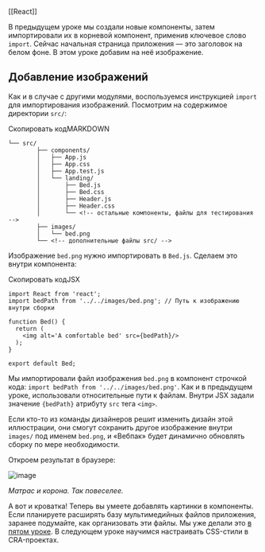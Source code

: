 [[React]]

В предыдущем уроке мы создали новые компоненты, затем импортировали их в корневой компонент, применив ключевое слово `import`. Сейчас начальная страница приложения — это заголовок на белом фоне. В этом уроке добавим на неё изображение.

## Добавление изображений

Как и в случае с другими модулями, воспользуемся инструкцией `import` для импортирования изображений. Посмотрим на содержимое директории `src/`:

Скопировать кодMARKDOWN

```
└── src/
        ├── components/
        │   ├── App.js
        │   ├── App.css
        │   ├── App.test.js
        │   └── landing/
        │       ├── Bed.js
        │       ├── Bed.css
        │       ├── Header.js
        │       ├── Header.css
        │       └── <!-- остальные компоненты, файлы для тестирования -->
        ├── images/
        │   └── bed.png
        └── <!-- дополнительные файлы src/ --> 
```

Изображение `bed.png` нужно импортировать в `Bed.js`. Сделаем это внутри компонента:

Скопировать кодJSX

```
import React from 'react';
import bedPath from '../../images/bed.png'; // Путь к изображению внутри сборки

function Bed() {
  return (
    <img alt='A comfortable bed' src={bedPath}/>
  );
}

export default Bed; 
```

Мы импортировали файл изображения `bed.png` в компонент строчкой кода: `import bedPath from '../../images/bed.png'`. Как и в предыдущем уроке, использовали относительные пути к файлам. Внутри JSX задали значение `{bedPath}` атрибуту `src` тега `<img>`.

Если кто-то из команды дизайнеров решит изменить дизайн этой иллюстрации, они смогут сохранить другое изображение внутри `images/` под именем `bed.png`, и «Вебпак» будет динамично обновлять сборку по мере необходимости.

Откроем результат в браузере:

![image](https://pictures.s3.yandex.net/resources/Untitled_1_1594463825.png)

_Матрас и корона. Так повеселее._

А вот и кроватка! Теперь вы умеете добавлять картинки в компоненты. Если планируете расширять базу мультимедийных файлов приложения, заранее подумайте, как организовать эти файлы. Мы уже делали это [в пятом уроке](https://praktikum.yandex.ru/trainer/web/lesson/a58d8e0d-2ada-4c87-aeb8-d38efddf8321). В следующем уроке научимся настраивать CSS-стили в CRA-проектах.